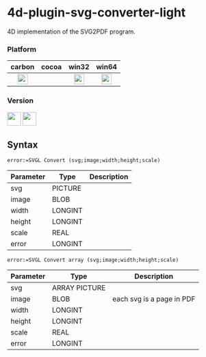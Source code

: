 4d-plugin-svg-converter-light
=============================

4D implementation of the SVG2PDF program.

### Platform

| carbon | cocoa | win32 | win64 |
|:------:|:-----:|:---------:|:---------:|
|<img src="https://cloud.githubusercontent.com/assets/1725068/22371562/1b091f0a-e4db-11e6-8458-8653954a7cce.png" width="24" height="24" />||<img src="https://cloud.githubusercontent.com/assets/1725068/22371562/1b091f0a-e4db-11e6-8458-8653954a7cce.png" width="24" height="24" />|<img src="https://cloud.githubusercontent.com/assets/1725068/22371562/1b091f0a-e4db-11e6-8458-8653954a7cce.png" width="24" height="24" />|

### Version

<img src="https://cloud.githubusercontent.com/assets/1725068/18940649/21945000-8645-11e6-86ed-4a0f800e5a73.png" width="32" height="32" /> <img src="https://cloud.githubusercontent.com/assets/1725068/18940648/2192ddba-8645-11e6-864d-6d5692d55717.png" width="32" height="32" />

## Syntax

```
error:=SVGL Convert (svg;image;width;height;scale)
```

Parameter|Type|Description
------------|------------|----
svg|PICTURE|
image|BLOB|
width|LONGINT|
height|LONGINT|
scale|REAL|
error|LONGINT|

```
error:=SVGL Convert array (svg;image;width;height;scale)
```

Parameter|Type|Description
------------|------------|----
svg|ARRAY PICTURE|
image|BLOB|each svg is a page in PDF
width|LONGINT|
height|LONGINT|
scale|REAL|
error|LONGINT|
